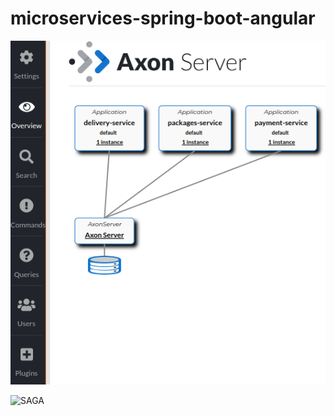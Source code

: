 # microservices-spring-boot-angular


![Axon](https://raw.githubusercontent.com/MindaugasJasiunas/microservices-spring-boot-angular/main/_etc/axon.png)


![SAGA](https://raw.githubusercontent.com/MindaugasJasiunas/microservices-spring-boot-angular/main/_etc/saga.png)
